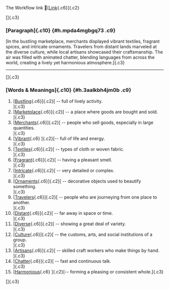 The Workflow link
👏[[Link](https://www.google.com/url?q=http://www.google.com&sa=D&source=editors&ust=1756045667829605&usg=AOvVaw3QfEEAZBXDs3w8KeSCr5R-){.c6}]{.c2}

[]{.c3}

### [Paragraph]{.c10} {#h.mpda4mgbgq73 .c9}

[In the bustling marketplace, merchants displayed vibrant textiles,
fragrant spices, and intricate ornaments. Travelers from distant lands
marveled at the diverse culture, while local artisans showcased their
craftsmanship. The air was filled with animated chatter, blending
languages from across the world, creating a lively yet harmonious
atmosphere.]{.c3}

------------------------------------------------------------------------

[]{.c3}

### [Words & Meanings]{.c10} {#h.3aalkbh4jm0b .c9}

1.  [[Bustling](https://www.google.com/url?q=http://www.google.com&sa=D&source=editors&ust=1756045667830233&usg=AOvVaw1Ve8xy8BZIbxTmHDZ4PDcT){.c6}]{.c2}[ --
    full of lively activity.\
    ]{.c3}
2.  [[Marketplace](https://www.google.com/url?q=http://www.google.com&sa=D&source=editors&ust=1756045667830349&usg=AOvVaw0fRMD0Adpn3RFQ8azXSH1J){.c6}]{.c2}[ --
    a place where goods are bought and sold.\
    ]{.c3}
3.  [[Merchants](https://www.google.com/url?q=http://www.google.com&sa=D&source=editors&ust=1756045667830467&usg=AOvVaw0bE_ETNe0dK1eQ6ZK5xK6W){.c6}]{.c2}[ --
    people who sell goods, especially in large quantities.\
    ]{.c3}
4.  [[Vibrant](https://www.google.com/url?q=http://www.google.com&sa=D&source=editors&ust=1756045667830597&usg=AOvVaw1K9kA4pNx3Q-t97x7vFP8S){.c6}
    ]{.c2}[-- full of life and energy.\
    ]{.c3}
5.  [[Textiles](https://www.google.com/url?q=http://www.google.com&sa=D&source=editors&ust=1756045667830706&usg=AOvVaw3I2NxYzS5DRoXv87nGnliU){.c6}]{.c2}[ --
    types of cloth or woven fabric.\
    ]{.c3}
6.  [[Fragrant](https://www.google.com/url?q=http://www.google.com&sa=D&source=editors&ust=1756045667830808&usg=AOvVaw1sCebeWjWEDKj5cWSbmAQp){.c6}]{.c2}[ --
    having a pleasant smell.\
    ]{.c3}
7.  [[Intricate](https://www.google.com/url?q=http://www.google.com&sa=D&source=editors&ust=1756045667830910&usg=AOvVaw2VAcoJoxgutUrBtgogSesZ){.c6}]{.c2}[ --
    very detailed or complex.\
    ]{.c3}
8.  [[Ornaments](https://www.google.com/url?q=http://www.google.com&sa=D&source=editors&ust=1756045667831008&usg=AOvVaw34XOqTJ9A7WGkfEsPI_l5y){.c6}]{.c2}[ --
    decorative objects used to beautify something.\
    ]{.c3}
9.  [[Travelers](https://www.google.com/url?q=http://www.google.com&sa=D&source=editors&ust=1756045667831121&usg=AOvVaw1JZAmZHiD0TZJEVNdztj2T){.c6}]{.c2}[ --
    people who are journeying from one place to another.\
    ]{.c3}
10. [[Distant](https://www.google.com/url?q=http://www.google.com&sa=D&source=editors&ust=1756045667831236&usg=AOvVaw1PBe9nvmay9mnoLeafQkfs){.c6}]{.c2}[ --
    far away in space or time.\
    ]{.c3}
11. [[Diverse](https://www.google.com/url?q=http://www.google.com&sa=D&source=editors&ust=1756045667831327&usg=AOvVaw1HQo7gTBwSRcB1VmKjy_-h){.c6}]{.c2}[ --
    showing a great deal of variety.\
    ]{.c3}
12. [[Culture](https://www.google.com/url?q=http://www.google.com&sa=D&source=editors&ust=1756045667831423&usg=AOvVaw0D1fs8zY-q5ky6ptChCvYo){.c6}]{.c2}[ --
    the customs, arts, and social institutions of a group.\
    ]{.c3}
13. [[Artisans](https://www.google.com/url?q=http://www.google.com&sa=D&source=editors&ust=1756045667831590&usg=AOvVaw1PO_LMWIsSZnt9FG021fUK){.c6}]{.c2}[ --
    skilled craft workers who make things by hand.\
    ]{.c3}
14. [[Chatter](https://www.google.com/url?q=http://www.google.com&sa=D&source=editors&ust=1756045667831734&usg=AOvVaw12aw2VNJ2Y4ePVPWjo1Xyr){.c6}]{.c2}[ --
    fast and continuous talk.\
    ]{.c3}
15. [[Harmonious](https://www.google.com/url?q=http://www.google.com&sa=D&source=editors&ust=1756045667831878&usg=AOvVaw1dgYqXEN_rUIAcGdoR9HIC){.c6}
    ]{.c2}[-- forming a pleasing or consistent whole.]{.c3}

[]{.c3}
